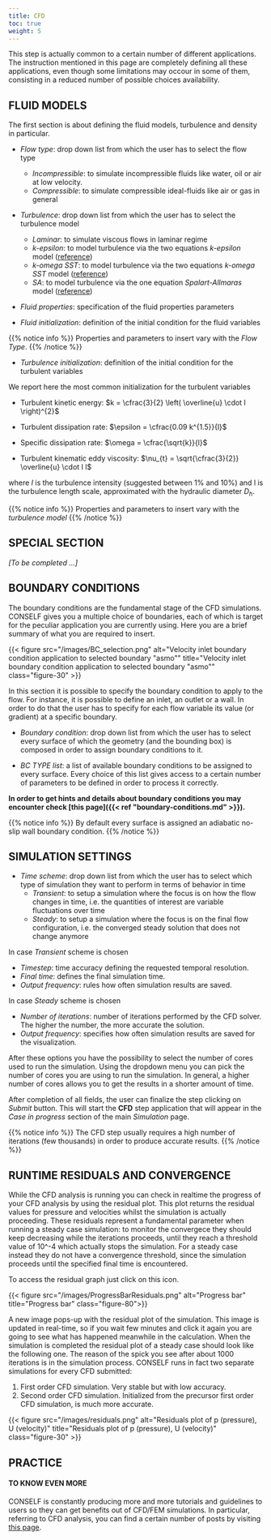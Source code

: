 ```yaml
---
title: CFD
toc: true
weight: 5
---
```


This step is actually common to a certain number of different applications. The instruction mentioned in this page are completely defining all these applications, even though some limitations may occour in some of them, consisting in a reduced number of possible choices availability.

## FLUID MODELS

The first section is about defining the fluid models, turbulence and density in particular.

- *Flow type*: drop down list from which the user has to select the flow type
	- *Incompressible*: to simulate incompressible fluids like water, oil or air at low velocity.
	- *Compressible*: to simulate compressible ideal-fluids like air or gas in general

- *Turbulence*: drop down list from which the user has to select the turbulence model
	- *Laminar*: to simulate viscous flows in laminar regime
	- *k-epsilon*: to model turbulence via the two equations *k-epsilon* model ([reference](http://turbmodels.larc.nasa.gov/ke-chien.html))
	- *k-omega SST*: to model turbulence via the two equations *k-omega SST* model ([reference](http://turbmodels.larc.nasa.gov/sst.html))
	- *SA*: to model turbulence via the one equation *Spalart-Allmaras* model ([reference](http://turbmodels.larc.nasa.gov/spalart.html))

- *Fluid properties*: specification of the fluid properties parameters
- *Fluid initialization*: definition of the initial condition for the fluid variables

{{% notice info %}}
Properties and parameters to insert vary with the *Flow Type*.
{{% /notice %}}

- *Turbulence initialization*: definition of the initial condition for the turbulent variables

We report here the most common initialization for the turbulent variables

- Turbulent kinetic energy: $k = \cfrac{3}{2} \left( \overline{u} \cdot I \right)^{2}$

- Turbulent dissipation rate: $\epsilon = \cfrac{0.09 k^{1.5}}{l}$

- Specific dissipation rate: $\omega = \cfrac{\sqrt{k}}{l}$

- Turbulent kinematic eddy viscosity: $\nu_{t} = \sqrt{\cfrac{3}{2}} \overline{u} \cdot I l$

where $I$ is the turbulence intensity (suggested between 1% and 10%) and l is the turbulence length scale, approximated with the hydraulic diameter $D_h$.

{{% notice info %}}
Properties and parameters to insert vary with the *turbulence model*
{{% /notice %}}

## SPECIAL SECTION

*[To be completed ...]*

## BOUNDARY CONDITIONS

The boundary conditions are the fundamental stage of the CFD simulations. CONSELF gives you a multiple choice of boundaries, each of which is target for the peculiar application you are currently using. Here you are a brief summary of what you are required to insert.

{{< figure src="/images/BC_selection.png" alt="Velocity inlet boundary condition application to selected boundary \"asmo\"" title="Velocity inlet boundary condition application to selected boundary \"asmo\"" class="figure-30" >}}

In this section it is possible to specify the boundary condition to apply to the flow. For instance, it is possible to define an inlet, an outlet or a wall. In order to do that the user has to specify for each flow variable its value (or gradient) at a specific boundary.

- *Boundary condition*: drop down list from which the user has to select every surface of which the geometry (and the bounding box) is composed in order to assign boundary conditions to it.

- *BC TYPE list*: a list of available boundary conditions to be assigned to every surface. Every choice of this list gives access to a certain number of parameters to be defined in order to process it correctly.

**In order to get hints and details about boundary conditions you may encounter check [this page]({{< ref "boundary-conditions.md" >}}).**

{{% notice info %}}
By default every surface is assigned an adiabatic no-slip wall boundary condition.
{{% /notice %}}

## SIMULATION SETTINGS

- *Time scheme*: drop down list from which the user has to select which type of simulation they want to perform in terms of behavior in time
	- *Transient*: to setup a simulation where the focus is on how the flow changes in time, i.e. the quantities of interest are variable fluctuations over time
	- *Steady*: to setup a simulation where the focus is on the final flow configuration, i.e. the converged steady solution that does not change anymore

In case *Transient* scheme is chosen

- *Timestep*: time accuracy defining the requested temporal resolution.
- *Final time*: defines the final simulation time.
- *Output frequency*: rules how often simulation results are saved.

In case *Steady* scheme is chosen

- *Number of iterations*: number of iterations performed by the CFD solver. The higher the number, the more accurate the solution.
- *Output frequency*: specifies how often simulation results are saved for the visualization.

After these options you have the possibility to select the number of cores used to run the simulation. Using the dropdown menu you can pick the number of cores you are using to run the simulation. In general, a higher number of cores allows you to get the results in a shorter amount of time.

After completion of all fields, the user can finalize the step clicking on *Submit* button. This will start the **CFD** step application that will appear in the *Case in progress* section of the main *Simulation* page.

{{% notice info %}}
The CFD step usually requires a high number of iterations (few thousands) in order to produce accurate results.
{{% /notice %}}

## RUNTIME RESIDUALS AND CONVERGENCE

While the CFD analysis is running you can check in realtime the progress of your CFD analysis by using the residual plot. This plot returns the residual values for pressure and velocities whilst the simulation is actually proceeding. These residuals represent a fundamental parameter when running a steady case simulation: to monitor the convergece they should keep decreasing while the iterations proceeds, until they reach a threshold value of 10^-4 which actually stops the simulation. For a steady case instead they do not have a convergence threshold, since the simulation proceeds until the specified final time is encountered.

To access the residual graph just click on this icon.

{{< figure src="/images/ProgressBarResiduals.png" alt="Progress bar" title="Progress bar" class="figure-80">}}

A new image pops-up with the residual plot of the simulation. This image is updated in real-time, so if you wait few minutes and click it again you are going to see what has happened meanwhile in the calculation. When the simulation is completed the residual plot of a steady case should look like the following one. The reason of the spick you see after about 1000 iterations is in the simulation process. CONSELF runs in fact two separate simulations for every CFD submitted:

1. First order CFD simulation. Very stable but with low accuracy.
1. Second order CFD simulation. Initialized from the precursor first order CFD simulation, is much more accurate.

{{< figure src="/images/residuals.png" alt="Residuals plot of p (pressure), U (velocity)" title="Residuals plot of p (pressure), U (velocity)" class="figure-30" >}}

## PRACTICE

#### TO KNOW EVEN MORE

CONSELF is constantly producing more and more tutorials and guidelines to users so they can get benefits out of CFD/FEM simulations. In particular, referring to CFD analysis, you can find a certain number of posts by visiting [this page](https://conself.com/blog/category/cfd/).

